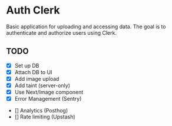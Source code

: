 # Auth Clerk

Basic application for uploading and accessing data. The goal is to authenticate and authorize users using Clerk.

## TODO

- [x] Set up DB
- [x] Attach DB to UI
- [x] Add image upload
- [x] Add taint (server-only)
- [x] Use Next/Image component
- [x] Error Management (Sentry)
- [] Analytics (Posthog)
- [] Rate limiting (Upstash)
